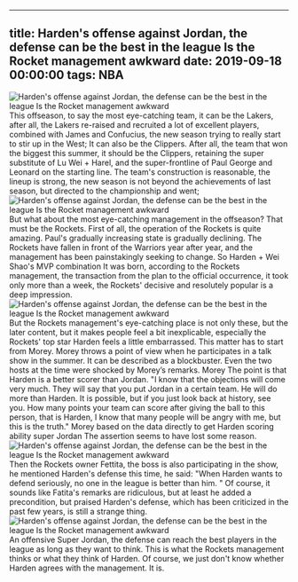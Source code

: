 
---
title: Harden's offense against Jordan, the defense can be the best in the league Is the Rocket management awkward
date: 2019-09-18 00:00:00
tags:  NBA
---
![Harden's offense against Jordan, the defense can be the best in the league Is the Rocket management awkward](84387222efe3471f8d85a11b0cb0cd2b.jpg)
This offseason, to say the most eye-catching team, it can be the Lakers, after all, the Lakers re-raised and recruited a lot of excellent players, combined with James and Confucius, the new season trying to really start to stir up in the West;
It can also be the Clippers. After all, the team that won the biggest this summer, it should be the Clippers, retaining the super substitute of Lu Wei + Harel, and the super-frontline of Paul George and Leonard on the starting line. The team's construction is reasonable, the lineup is strong, the new season is not beyond the achievements of last season, but directed to the championship and went;
![Harden's offense against Jordan, the defense can be the best in the league Is the Rocket management awkward](efb1d6b140964cd8803017cd423b20ad.jpg)
But what about the most eye-catching management in the offseason? That must be the Rockets. First of all, the operation of the Rockets is quite amazing. Paul's gradually increasing state is gradually declining. The Rockets have fallen in front of the Warriors year after year, and the management has been painstakingly seeking to change. So Harden + Wei Shao's MVP combination It was born, according to the Rockets management, the transaction from the plan to the official occurrence, it took only more than a week, the Rockets' decisive and resolutely popular is a deep impression.
![Harden's offense against Jordan, the defense can be the best in the league Is the Rocket management awkward](3175adce0e6f44418d84ff268904b90a.jpg)
But the Rockets management's eye-catching place is not only these, but the later content, but it makes people feel a bit inexplicable, especially the Rockets' top star Harden feels a little embarrassed.
This matter has to start from Morey. Morey throws a point of view when he participates in a talk show in the summer. It can be described as a blockbuster. Even the two hosts at the time were shocked by Morey’s remarks. Morey The point is that Harden is a better scorer than Jordan.
"I know that the objections will come very much. They will say that you put Jordan in a certain team. He will do more than Harden. It is possible, but if you just look back at history, see you. How many points your team can score after giving the ball to this person, that is Harden, I know that many people will be angry with me, but this is the truth." Morey based on the data directly to get Harden scoring ability super Jordan The assertion seems to have lost some reason.
![Harden's offense against Jordan, the defense can be the best in the league Is the Rocket management awkward](12183f29561242bcb6eb24b49eb456bd.jpg)
Then the Rockets owner Fettita, the boss is also participating in the show, he mentioned Harden's defense this time, he said: "When Harden wants to defend seriously, no one in the league is better than him. "
Of course, it sounds like Fatita's remarks are ridiculous, but at least he added a precondition, but praised Harden's defense, which has been criticized in the past few years, is still a strange thing.
![Harden's offense against Jordan, the defense can be the best in the league Is the Rocket management awkward](3139b4df7e2c49c99954077805792557.jpg)
An offensive Super Jordan, the defense can reach the best players in the league as long as they want to think. This is what the Rockets management thinks or what they think of Harden. Of course, we just don't know whether Harden agrees with the management. It is.